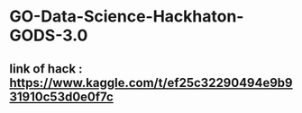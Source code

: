 # GO-Data-Science-Hackhaton-GODS-3.0

## link of hack : https://www.kaggle.com/t/ef25c32290494e9b931910c53d0e0f7c
